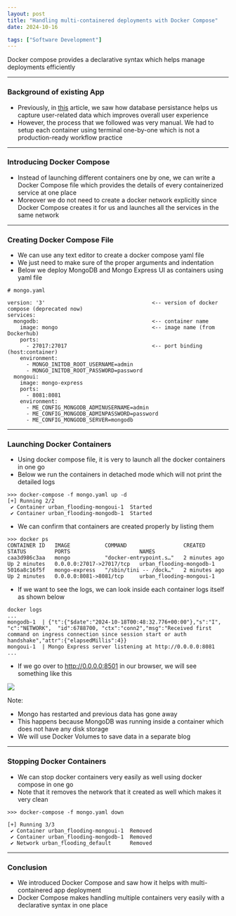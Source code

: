 ```yaml
---
layout: post
title: "Handling multi-containered deployments with Docker Compose"
date: 2024-10-16

tags: ["Software Development"]
---
```


Docker compose provides a declarative syntax which helps manage deployments efficiently

---
### Background of existing App

- Previously, in [this](https://gouherdanish.github.io/2024/10/12/mongodb.html) article, we saw how database persistance helps us capture user-related data which improves overall user experience
- However, the process that we followed was very manual. We had to setup each container using terminal one-by-one which is not a production-ready workflow practice

---

### Introducing Docker Compose

- Instead of launching different containers one by one, we can write a Docker Compose file which provides the details of every containerized service at one place
- Moreover we do not need to create a docker network explicitly since Docker Compose creates it for us and launches all the services in the same network

---

### Creating Docker Compose File

- We can use any text editor to create a docker compose yaml file
- We just need to make sure of the proper arguments and indentation
- Below we deploy MongoDB and Mongo Express UI as containers using yaml file

```
# mongo.yaml

version: '3'                                  <-- version of docker compose (deprecated now)
services:
  mongodb:                                    <-- container name
    image: mongo                              <-- image name (from Dockerhub)
    ports:
      - 27017:27017                           <-- port binding (host:container)
    environment:
      - MONGO_INITDB_ROOT_USERNAME=admin
      - MONGO_INITDB_ROOT_PASSWORD=password
  mongoui:
    image: mongo-express
    ports:
      - 8081:8081
    environment:
      - ME_CONFIG_MONGODB_ADMINUSERNAME=admin
      - ME_CONFIG_MONGODB_ADMINPASSWORD=password
      - ME_CONFIG_MONGODB_SERVER=mongodb
```

---

### Launching Docker Containers

- Using docker compose file, it is very to launch all the docker containers in one go
- Below we run the containers in detached mode which will not print the detailed logs

```
>>> docker-compose -f mongo.yaml up -d
[+] Running 2/2
 ✔ Container urban_flooding-mongoui-1  Started                                                                                      
 ✔ Container urban_flooding-mongodb-1  Started 
```

- We can confirm that containers are created properly by listing them

```
>>> docker ps
CONTAINER ID   IMAGE           COMMAND                  CREATED         STATUS         PORTS                      NAMES
caa3d986c3aa   mongo           "docker-entrypoint.s…"   2 minutes ago   Up 2 minutes   0.0.0.0:27017->27017/tcp   urban_flooding-mongodb-1
5016a8c16f5f   mongo-express   "/sbin/tini -- /dock…"   2 minutes ago   Up 2 minutes   0.0.0.0:8081->8081/tcp     urban_flooding-mongoui-1
```

- If we want to see the logs, we can look inside each container logs itself as shown below

```
docker logs 
...
mongodb-1  | {"t":{"$date":"2024-10-18T00:48:32.776+00:00"},"s":"I",  "c":"NETWORK",  "id":6788700, "ctx":"conn2","msg":"Received first command on ingress connection since session start or auth handshake","attr":{"elapsedMillis":4}}
mongoui-1  | Mongo Express server listening at http://0.0.0.0:8081
...
```

- If we go over to http://0.0.0.0:8501 in our browser, we will see something like this

<img src="{{site.url}}/images/mongo/start.png">

Note:
- Mongo has restarted and previous data has gone away
- This happens because MongoDB was running inside a container which does not have any disk storage
- We will use Docker Volumes to save data in a separate blog

---
### Stopping Docker Containers
- We can stop docker containers very easily as well using docker compose in one go
- Note that it removes the network that it created as well which makes it very clean

```
>>> docker-compose -f mongo.yaml down

[+] Running 3/3
 ✔ Container urban_flooding-mongoui-1  Removed
 ✔ Container urban_flooding-mongodb-1  Removed
 ✔ Network urban_flooding_default      Removed
```

---

### Conclusion

- We introduced Docker Compose and saw how it helps with multi-containered app deployment
- Docker Compose makes handling multiple containers very easily with a declarative syntax in one place